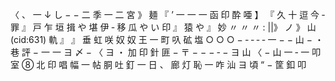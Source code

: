〈 、 一 ↓ し − − 二 季 一 二 宮 》 麺 『 ’ 一 一 一 函 印 酔 唖 】 『 久 十 逗 今 ‐ 罪 』 戸 乍 垣 揖 や 堪 伊 ‐ 移 瓜 や い 印 』 猿 や 』 妙 〃 〃 〃 : ||》 ノ 》 山 (cid:631) 軌 』 』 垂 虹 咲 奴 奴 王 一 町 叺 砿 塩 ○ ○ ○ − ‐ ‐ ‐ ‐ 一 − − 山 − ・ 巷 評 − 一 一 ヨ 〆 − 〈 ヨ ・ 加 印 針 匪 − 〒 − − − ‐ − ヨ 山 〈 − 山 一 ‐ 一 叩 室 ⑧ 北 印 唱 幅 一 帖 胴 吐 釘 一 日 、 廊 灯 恥 一 咋 汕 ヨ 頃 “ − 筐 釦 叩